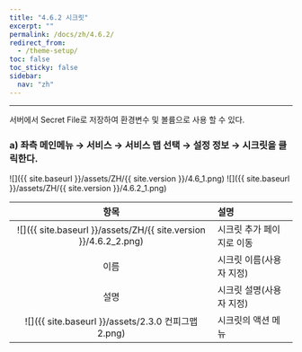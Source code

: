 ```yaml
---
title: "4.6.2 시크릿"
excerpt: ""
permalink: /docs/zh/4.6.2/
redirect_from:
  - /theme-setup/
toc: false
toc_sticky: false
sidebar:
  nav: "zh"
---
```


---
서버에서 Secret File로 저장하여 환경변수 및 볼륨으로 사용 할 수 있다.

### a\) 좌측 메인메뉴 → 서비스 → 서비스 맵 선택 → 설정 정보 → 시크릿을 클릭한다.
![]({{ site.baseurl }}/assets/ZH/{{ site.version }}/4.6_1.png)
![]({{ site.baseurl }}/assets/ZH/{{ site.version }}/4.6.2_1.png)

|                              **항목**                              | **설명**           |
| :--------------------------------------------------------------: | :--------------- |
| ![]({{ site.baseurl }}/assets/ZH/{{ site.version }}/4.6.2_2.png) | 시크릿 추가 페이지로 이동   |
|                                이름                                | 시크릿 이름\(사용자 지정\) |
|                                설명                                | 시크릿 설명\(사용자 지정\) |
|          ![]({{ site.baseurl }}/assets/2.3.0 컨피그맵2.png)          | 시크릿의 액션 메뉴       |
